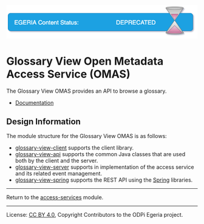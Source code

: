 <!-- SPDX-License-Identifier: CC-BY-4.0 -->
<!-- Copyright Contributors to the ODPi Egeria project. -->

![InDev](../../../images/egeria-content-status-deprecated.png#pagewidth)

# Glossary View Open Metadata Access Service (OMAS)

The Glossary View OMAS provides an API to browse a glossary.

* [Documentation](https://egeria-project.org/services/omas/glossary-view/overview)

## Design Information

The module structure for the Glossary View OMAS is as follows:

* [glossary-view-client](glossary-view-client) supports the client library.
* [glossary-view-api](glossary-view-api) supports the common Java classes that are used both by the client and the server.
* [glossary-view-server](glossary-view-server) supports in implementation of the access service and its related event management.
* [glossary-view-spring](glossary-view-spring) supports the REST API using the [Spring](../../../developer-resources/Spring.md) libraries.


----
Return to the [access-services](..) module.

----
License: [CC BY 4.0](https://creativecommons.org/licenses/by/4.0/),
Copyright Contributors to the ODPi Egeria project.
